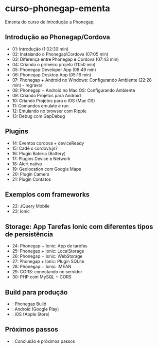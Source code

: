 # curso-phonegap-ementa

Ementa do curso de Introdução a Phonegap.

## Introdução ao Phonegap/Cordova
* 01: Introdução (1:02:30 min)
* 02: Instalando o Phonegap\Cordova (07:05 min)
* 03: Diferença entre Phonegap e Cordova (07:43 min)
* 04: Criando o primeiro projeto (11:50 min)
* 05: Phonegap Developer App (08:49 min)
* 06: Phonegap Desktop App (05:16 min)
* 07: Phonegap + Android no Windows: Configurando Ambiente (22:28 min) - regravar
* 08: Phonegap + Android no Mac OS: Configurando Ambiente
* 09: Criando Projetos para Android
* 10: Criando Projetos para o iOS (Mac OS)
* 11: Comandos emulate e run
* 12: Emulando no browser com Ripple
* 13: Debug com GapDebug

## Plugins
* 14: Eventos cordova + deviceReady
* 15: Cadê o cordova.js?
* 16: Plugin Bateria (Battery)
* 17: Plugins Device e Network
* 18: Alert nativo
* 19: Geolocation com Google Maps
* 20: Plugin Camera
* 21: Plugin Contatos

## Exemplos com frameworks
* 22: JQuery Mobile
* 23: Ionic

## Storage: App Tarefas Ionic com diferentes tipos de persistência
* 24: Phonegap + Ionic: App de tarefas
* 25: Phonegap + Ionic: LocalStorage
* 26: Phonegap + Ionic: WebStorage
* 27: Phonegap + Ionic: Plugin SQLite
* 28: Phonegap + Ionic: iMEAN
* 29: CORS: conectando no servidor
* 30: PHP com MySQL + CORS

## Build para produção
* : Phonegap Build
* : Android (Google Play)
* : iOS (Apple Store)

## Próximos passos
* : Conclusão e próximos passos
